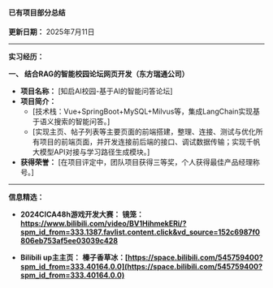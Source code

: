 #### **已有项目部分总结**

**更新日期：** 2025年7月11日

---
**实习经历：**

**一、 结合RAG的智能校园论坛网页开发（东方瑞通公司）**

*   **项目名称：** [知启AI校园-基于AI的智能问答论坛]
*   **项目简介：**
    *   [技术栈：Vue+SpringBoot+MySQL+Milvus等，集成LangChain实现基于语义搜索的智能问答。]
    *   [实现主页、帖子列表等主要页面的前端搭建，整理、连接、测试与优化所有项目的前端页面，并开发连接前后端的接口、调试数据传输；实现千帆大模型API对接与学习路径生成模块。]
*   **获得荣誉：** [在项目评定中，团队项目获得三等奖，个人获得最佳产品经理称号。]

---
**信息精选：**
*   **2024CICA48h游戏开发大赛：**
**镜笼：https://www.bilibili.com/video/BV1HihmekERi/?spm_id_from=333.1387.favlist.content.click&vd_source=152c6987f0806eb753af5ee03039c428**

*   **Bilibili up主主页：**
**榛子香草冰：[https://space.bilibili.com/545759400?spm_id_from=333.40164.0.0](https://space.bilibili.com/545759400?spm_id_from=333.40164.0.0)**

